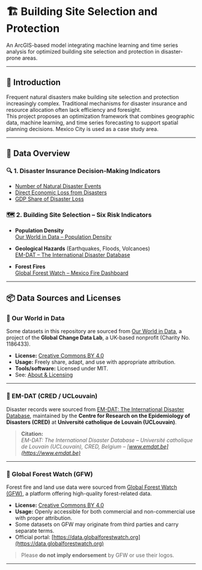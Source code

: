 # 🏗️ Building Site Selection and Protection

An ArcGIS-based model integrating machine learning and time series analysis for optimized building site selection and protection in disaster-prone areas.

---

## 📖 Introduction

Frequent natural disasters make building site selection and protection increasingly complex. Traditional mechanisms for disaster insurance and resource allocation often lack efficiency and foresight.  
This project proposes an optimization framework that combines geographic data, machine learning, and time series forecasting to support spatial planning decisions. Mexico City is used as a case study area.

---

## 📁 Data Overview

### 🔍 1. Disaster Insurance Decision-Making Indicators

- [Number of Natural Disaster Events](https://ourworldindata.org/grapher/number-of-natural-disaster-events)  
- [Direct Economic Loss from Disasters](https://ourworldindata.org/grapher/direct-economic-loss-attributed-to-disasters)  
- [GDP Share of Disaster Loss](https://ourworldindata.org/explorers/natural-disasters?tab=map&time=2020&Disaster+Type=All+disasters&Impact=Economic+damages+%28%25+GDP%29&Timespan=Decadal+average&Per+capita=false&country=~OWID_WRL)

### 🗺️ 2. Building Site Selection – Six Risk Indicators

- **Population Density**  
   [Our World in Data – Population Density](https://ourworldindata.org/explorers/population-and-demography?indicator=Population+density&Sex=Both+sexes&Age=Total&Projection+scenario=None&country=CHN~IND~USA~IDN~PAK~NGA~BRA~JPN)

- **Geological Hazards** (Earthquakes, Floods, Volcanoes)  
   [EM-DAT – The International Disaster Database](https://www.emdat.be/)

- **Forest Fires**  
   [Global Forest Watch – Mexico Fire Dashboard](https://www.globalforestwatch.org/dashboards/country/MEX/?category=fires&location=WyJjb3VudHJ5IiwiTUVYIl0%3D)

---

## 📦 Data Sources and Licenses

### 🔹 Our World in Data

Some datasets in this repository are sourced from [Our World in Data](https://ourworldindata.org/), a project of the **Global Change Data Lab**, a UK-based nonprofit (Charity No. 1186433).  

- **License:** [Creative Commons BY 4.0](https://creativecommons.org/licenses/by/4.0/)  
- **Usage:** Freely share, adapt, and use with appropriate attribution.  
- **Tools/software:** Licensed under MIT.  
- See: [About & Licensing](https://ourworldindata.org/about#licensing-and-how-to-cite)

---

### 🔹 EM-DAT (CRED / UCLouvain)

Disaster records were sourced from [EM-DAT: The International Disaster Database](https://public.emdat.be/), maintained by the **Centre for Research on the Epidemiology of Disasters (CRED)** at **Université catholique de Louvain (UCLouvain)**.

> **Citation:**  
> *EM-DAT: The International Disaster Database – Université catholique de Louvain (UCLouvain), CRED, Belgium – [www.emdat.be](https://www.emdat.be)*

---

### 🔹 Global Forest Watch (GFW)

Forest fire and land use data were sourced from [Global Forest Watch (GFW)](https://www.globalforestwatch.org/), a platform offering high-quality forest-related data.

- **License:** [Creative Commons BY 4.0](https://creativecommons.org/licenses/by/4.0/)  
- **Usage:** Openly accessible for both commercial and non-commercial use with proper attribution.  
- Some datasets on GFW may originate from third parties and carry separate terms.  
- Official portal: [https://data.globalforestwatch.org](https://data.globalforestwatch.org)

> Please **do not imply endorsement** by GFW or use their logos.

---
